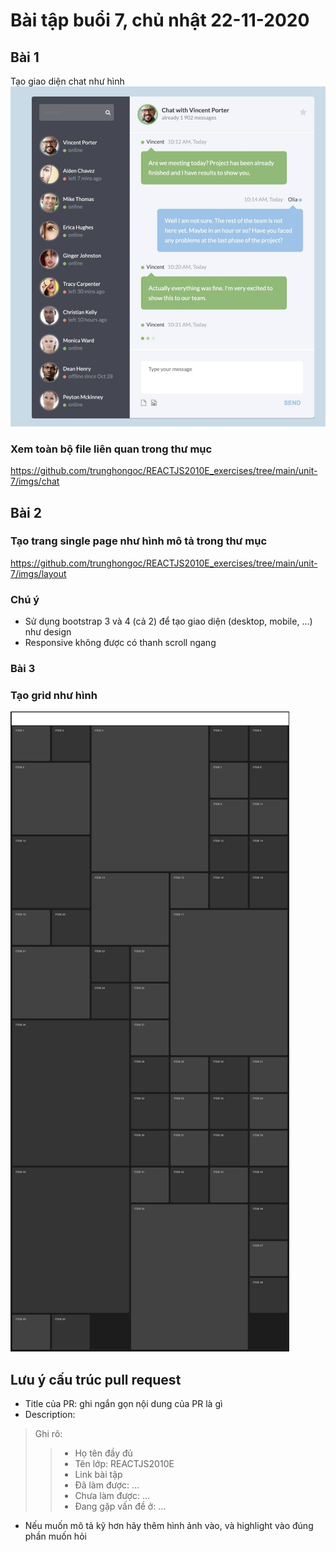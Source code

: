 # Bài tập buổi 7, chủ nhật 22-11-2020

## Bài 1
Tạo giao diện chat như hình
![](https://github.com/trunghongoc/REACTJS2010E_exercises/blob/main/unit-7/imgs/chat/layout.jpg "")

### Xem toàn bộ file liên quan trong thư mục
https://github.com/trunghongoc/REACTJS2010E_exercises/tree/main/unit-7/imgs/chat

## Bài 2
### Tạo trang single page như hình mô tả trong thư mục
https://github.com/trunghongoc/REACTJS2010E_exercises/tree/main/unit-7/imgs/layout

### Chú ý
- Sử dụng bootstrap 3 và 4 (cả 2) để tạo giao diện (desktop, mobile, ...) như design
- Responsive không được có thanh scroll ngang

### Bài 3
### Tạo grid như hình
![](https://github.com/trunghongoc/REACTJS2010E_exercises/blob/main/unit-7/imgs/grid/grid.jpg "")

## Lưu ý cấu trúc pull request
- Title của PR: ghi ngắn gọn nội dung của PR là gì
- Description:
> Ghi rõ:
>> - Họ tên đầy đủ
>> - Tên lớp: REACTJS2010E
>> - Link bài tập
>> - Đã làm được: ...
>> - Chưa làm được: ...
>> - Đang gặp vấn đề ở: ...
- Nếu muốn mô tả kỹ hơn hãy thêm hình ảnh vào, và highlight vào đúng phần muốn hỏi

